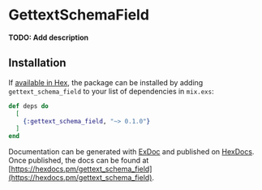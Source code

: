 # GettextSchemaField

**TODO: Add description**

## Installation

If [available in Hex](https://hex.pm/docs/publish), the package can be installed
by adding `gettext_schema_field` to your list of dependencies in `mix.exs`:

```elixir
def deps do
  [
    {:gettext_schema_field, "~> 0.1.0"}
  ]
end
```

Documentation can be generated with [ExDoc](https://github.com/elixir-lang/ex_doc)
and published on [HexDocs](https://hexdocs.pm). Once published, the docs can
be found at [https://hexdocs.pm/gettext_schema_field](https://hexdocs.pm/gettext_schema_field).

